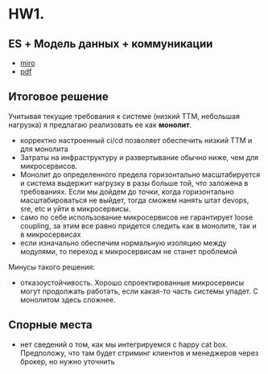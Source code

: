 # HW1. 

## ES + Модель данных + коммуникации
- [miro](https://miro.com/app/board/uXjVNNgrCM8=/?moveToWidget=3458764570503390625&cot=14)
- [pdf](systems%20analysis.pdf)

## Итоговое решение

Учитывая текущие требования к системе (низкий ТТМ, небольшая нагрузка) я предлагаю реализовать ее как **монолит**.  

- корректно настроенный ci/cd позволяет обеспечить низкий TTM и для монолита
- Затраты на инфраструктуру и развертывание обычно ниже, чем для микросервисов.
- Монолит до определенного предела горизонтально масштабируется и система выдержит нагрузку в разы больше той, что заложена в требованиях. Если мы дойдем до точки, когда горизонтально масштабироваться не выйдет, тогда сможем нанять штат devops, sre, etc и уйти в микросервисы.
- само по себе использование микросервисов не гарантирует loose coupling, за этим все равно придется следить как в монолите, так и в микросервисах
- если изначально обеспечим нормальную изоляцию между модулями, то переход к микросервисам не станет проблемой

Минусы такого решения:
- отказоустойчивость. Хорошо спроектированные микросервисы могут продолжать работать, если какая-то часть системы упадет. С монолитом здесь сложнее.

## Спорные места

- нет сведений о том, как мы интегрируемся с happy cat box. Предположу, что там будет стриминг клиентов и менеджеров через брокер, но нужно уточнить

